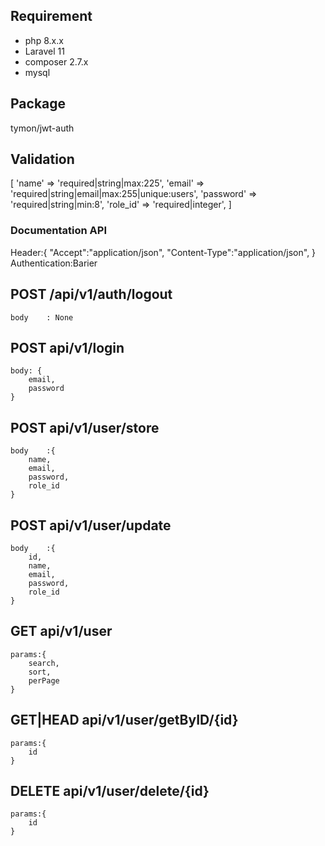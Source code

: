 ## Requirement

-   php 8.x.x
-   Laravel 11
-   composer 2.7.x
-   mysql

## Package

tymon/jwt-auth

## Validation

[
'name' => 'required|string|max:225',
'email' => 'required|string|email|max:255|unique:users',
'password' => 'required|string|min:8',
'role_id' => 'required|integer',
]

<h3>Documentation API</h3>

Header:{
"Accept":"application/json",
"Content-Type":"application/json",
}
Authentication:Barier

## POST /api/v1/auth/logout

    body    : None

## POST api/v1/login

    body: {
        email,
        password
    }

## POST api/v1/user/store

    body    :{
        name,
        email,
        password,
        role_id
    }

## POST api/v1/user/update

    body    :{
        id,
        name,
        email,
        password,
        role_id
    }

## GET api/v1/user

    params:{
        search,
        sort,
        perPage
    }

## GET|HEAD api/v1/user/getByID/{id}

    params:{
        id
    }

## DELETE api/v1/user/delete/{id}

    params:{
        id
    }
